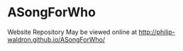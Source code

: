# ASongForWho
Website Repository
May be viewed online at http://philip-waldron.github.io/ASongForWho/
